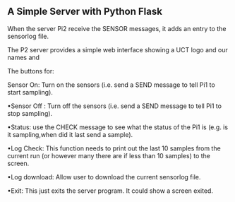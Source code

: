 ## A Simple Server with Python Flask

When the server Pi2 receive the SENSOR messages, it adds an entry to the sensorlog file.

The P2 server provides a simple web interface showing a UCT logo and our names and 

The buttons for:

Sensor On: Turn on the sensors (i.e. send a SEND message to tell Pi1 to start sampling).

•Sensor Off : Turn off the sensors (i.e. send a SEND message to tell Pi1 to stop sampling).

•Status: use the CHECK message to see what the status of the Pi1 is (e.g. is it sampling,when did it last send a sample).

•Log Check: This function needs to print out the last 10 samples from the current run (or however many there are if less than 10 samples) to the screen.

•Log download: Allow user to download the current sensorlog file.

•Exit: This just exits the server program. It could show a screen exited.
